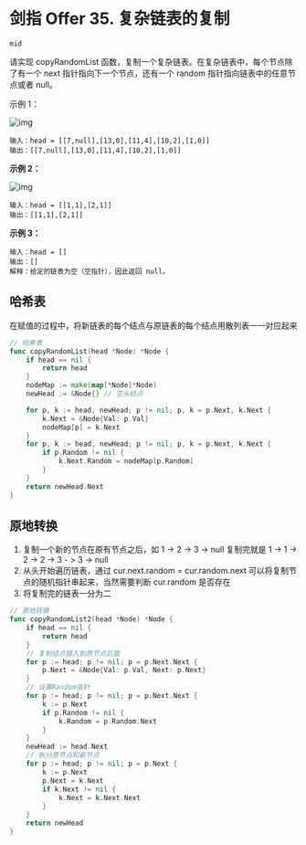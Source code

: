 # 剑指 Offer 35. 复杂链表的复制

`mid`

请实现 copyRandomList 函数，复制一个复杂链表。在复杂链表中，每个节点除了有一个 next 指针指向下一个节点，还有一个 random 指针指向链表中的任意节点或者 null。

示例 1：

![img](https://markdown-1303167219.cos.ap-shanghai.myqcloud.com/e1.png)

```
输入：head = [[7,null],[13,0],[11,4],[10,2],[1,0]]
输出：[[7,null],[13,0],[11,4],[10,2],[1,0]]
```

**示例 2：**

![img](https://markdown-1303167219.cos.ap-shanghai.myqcloud.com/e2.png)

```
输入：head = [[1,1],[2,1]]
输出：[[1,1],[2,1]]
```

**示例 3：**

```
输入：head = []
输出：[]
解释：给定的链表为空（空指针），因此返回 null。
```

## 哈希表

在赋值的过程中，将新链表的每个结点与原链表的每个结点用散列表一一对应起来

```go
// 哈希表
func copyRandomList(head *Node) *Node {
	if head == nil {
		return head
	}
	nodeMap := make(map[*Node]*Node)
	newHead := &Node{} // 空头结点

	for p, k := head, newHead; p != nil; p, k = p.Next, k.Next {
		k.Next = &Node{Val: p.Val}
		nodeMap[p] = k.Next
	}
	for p, k := head, newHead; p != nil; p, k = p.Next, k.Next {
		if p.Random != nil {
			k.Next.Random = nodeMap[p.Random]
		}
	}
	return newHead.Next
}
```

## 原地转换

1. 复制一个新的节点在原有节点之后，如 1 -> 2 -> 3 -> null 复制完就是 1 -> 1 -> 2 -> 2 -> 3 - > 3 -> null
2. 从头开始遍历链表，通过 cur.next.random = cur.random.next 可以将复制节点的随机指针串起来，当然需要判断 cur.random 是否存在
3. 将复制完的链表一分为二

```go
// 原地转换
func copyRandomList2(head *Node) *Node {
	if head == nil {
		return head
	}
	// 复制结点插入到原节点后面
	for p := head; p != nil; p = p.Next.Next {
		p.Next = &Node{Val: p.Val, Next: p.Next}
	}
	// 设置Random指针
	for p := head; p != nil; p = p.Next.Next {
		k := p.Next
		if p.Random != nil {
			k.Random = p.Random.Next
		}
	}
	newHead := head.Next
	// 拆分原节点和新节点
	for p := head; p != nil; p = p.Next {
		k := p.Next
		p.Next = k.Next
		if k.Next != nil {
			k.Next = k.Next.Next
		}
	}
	return newHead
}
```

